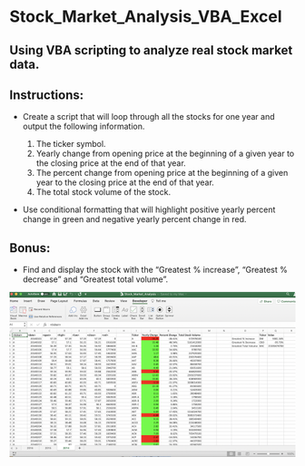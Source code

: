 # Stock_Market_Analysis_VBA_Excel

## Using VBA scripting to analyze real stock market data.

## Instructions:

* Create a script that will loop through all the stocks for one year and output the following information.
  1. The ticker symbol.
  2. Yearly change from opening price at the beginning of a given year to the closing price at the end of that year.
  3. The percent change from opening price at the beginning of a given year to the closing price at the end of that year.
  4. The total stock volume of the stock.
  
* Use conditional formatting that will highlight positive yearly percent change in green and negative yearly percent change in red.

## Bonus:
  * Find and display the stock with the “Greatest % increase”, “Greatest % decrease” and “Greatest total volume”.
  
  ![](https://github.com/poonam-ux/Stock_Market_Analysis_VBA_Excel/blob/main/Images/Stock_Market_Analysis_2014.png)
